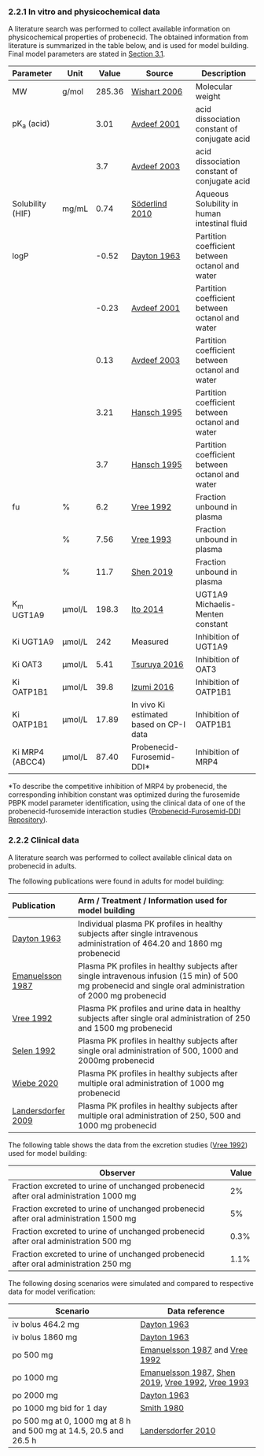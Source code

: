 ### 2.2.1 In vitro and physicochemical data

A literature search was performed to collect available information on physicochemical properties of probenecid. The obtained information from literature is summarized in the table below, and is used for model building. Final model parameters are stated in [Section 3.1](#31-probenecid-final-input-parameters).

| **Parameter**           | **Unit** | **Value** | Source                               | **Description**                                              |
| :---------------------- | -------- | --------- | ------------------------------------ | ------------------------------------------------------------ |
| MW                      | g/mol    | 285.36    | [Wishart 2006](#5-references)        | Molecular weight                                             |
| pK<sub>a</sub> (acid)   |          | 3.01      | [Avdeef 2001](#5-references)         | acid dissociation constant of conjugate acid                 |
|                         |          | 3.7       | [Avdeef 2003](#5-references)         | acid dissociation constant of conjugate acid                 |
| Solubility (HIF)        | mg/mL    | 0.74      | [Söderlind 2010](#5-references)      | Aqueous Solubility in human intestinal fluid                 |
| logP                    |          | -0.52     | [Dayton 1963](#5-references)         | Partition coefficient between octanol and water              |
|                         |          |-0.23      | [Avdeef 2001](#5-references)         | Partition coefficient between octanol and water              |
|                         |          | 0.13      | [Avdeef 2003](#5-references)         | Partition coefficient between octanol and water              |
|                         |          | 3.21      | [Hansch 1995](#5-references)         | Partition coefficient between octanol and water              |
|                         |          | 3.7       | [Hansch 1995](#5-references)         | Partition coefficient between octanol and water              |
| fu                      | %        | 6.2       | [Vree 1992](#5-references)           | Fraction unbound in plasma                                   |
|                         | %        | 7.56      | [Vree 1993](#5-references)           | Fraction unbound in plasma                                   |
|                         | %        | 11.7      | [Shen 2019](#5-references)           | Fraction unbound in plasma                                   |
| K<sub>m</sub> UGT1A9    | µmol/L   | 198.3     | [Ito 2014](#5-references)            | UGT1A9 Michaelis-Menten constant                             |
| Ki UGT1A9               | µmol/L   | 242       | Measured                             | Inhibition of UGT1A9                                         |
| Ki OAT3                 | µmol/L   | 5.41      | [Tsuruya 2016](#5-references)        | Inhibition of OAT3                                           |
| Ki OATP1B1              | µmol/L   | 39.8      | [Izumi 2016](#5-references)          | Inhibition of OATP1B1                                        |
| Ki OATP1B1              | µmol/L   | 17.89      | In vivo Ki estimated based on CP-I data| Inhibition of OATP1B1                                     |
| Ki MRP4 (ABCC4)         | µmol/L   |    87.40   |     Probenecid-Furosemid-DDI*            |    Inhibition of MRP4                 |
*To describe the competitive inhibition of MRP4 by probenecid, the corresponding inhibition constant was optimized during the furosemide PBPK model parameter identification, using the clinical data of one of the probenecid-furosemide interaction studies ([Probenecid-Furosemid-DDI Repository](https://github.com/Open-Systems-Pharmacology/Probenecid-Furosemide-DDI)).

### 2.2.2 Clinical data

A literature search was performed to collect available clinical data on probenecid in adults. 

The following publications were found in adults for model building:

| Publication                   | Arm / Treatment / Information used for model building        |
| :---------------------------- | :----------------------------------------------------------- |
| [Dayton 1963](#5-references)  | Individual plasma PK profiles in healthy subjects after single intravenous administration of 464.20 and 1860 mg probenecid |
| [Emanuelsson 1987](#5-references) | Plasma PK profiles in healthy subjects after single intravenous infusion (15 min) of 500 mg probenecid and single oral administration of 2000 mg probenecid|
| [Vree 1992](#5-references)    | Plasma PK profiles and urine data in healthy subjects after single oral administration of 250 and 1500 mg probenecid |
| [Selen 1992](#5-references)   | Plasma PK profiles in healthy subjects after single oral administration of 500, 1000 and 2000mg probenecid |
| [Wiebe 2020](#5-references)   | Plasma PK profiles in healthy subjects after multiple oral administration of 1000 mg probenecid |
| [Landersdorfer 2009](#5-references)    | Plasma PK profiles in healthy subjects after multiple oral administration of 250, 500 and 1000 mg probenecid |


The following table shows the data from the excretion studies ([Vree 1992](#5-references)) used for model building:

| Observer                                                     | Value |
| ------------------------------------------------------------ | ----- |
| Fraction excreted  to urine of unchanged probenecid after oral administration 1000 mg | 2%   |
| Fraction excreted  to urine of unchanged probenecid after oral administration 1500 mg | 5%   |
| Fraction excreted  to urine of unchanged probenecid after oral administration 500 mg | 0.3%  |
| Fraction excreted  to urine of unchanged probenecid after oral administration 250 mg | 1.1%  |


The following dosing scenarios were simulated and compared to respective data for model verification:

| Scenario                                                     | Data reference                       |
| ------------------------------------------------------------ | ------------------------------------ |
| iv bolus 464.2 mg                         | [Dayton 1963](#5-references) |
| iv bolus 1860 mg                          | [Dayton 1963](#5-references) |
| po 500 mg                                 | [Emanuelsson 1987](#5-references) and [Vree 1992](#5-references) |
| po 1000 mg                                | [Emanuelsson 1987](#5-references), [Shen 2019](#5-references), [Vree 1992](#5-references), [Vree 1993](#5-references)|
| po 2000 mg                                | [Dayton 1963](#5-references)|
| po 1000 mg bid for 1 day                  | [Smith 1980](#5-references) |
| po 500 mg at 0, 1000 mg at 8 h and 500 mg at 14.5, 20.5 and 26.5 h| [Landersdorfer 2010](#5-references) |

